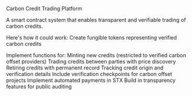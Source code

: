 Carbon Credit Trading Platform

A smart contract system that enables transparent and verifiable trading of carbon credits. 

Here's how it could work: Create fungible tokens representing verified carbon credits

Implement functions for:
Minting new credits (restricted to verified carbon offset providers)
Trading credits between parties with price discovery
Retiring credits with permanent record
Tracking credit origin and verification details
Include verification checkpoints for carbon offset projects
Implement automated payments in STX
Build in transparency features for public auditing